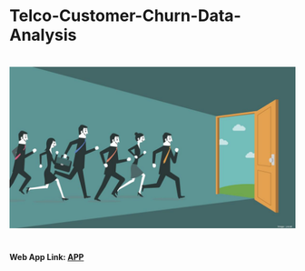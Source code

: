 # Telco-Customer-Churn-Data-Analysis

# 

<img src="app_image.jpg">

# 
# 

#### Web App Link: [APP](https://customer-churn-eda.streamlit.app)
